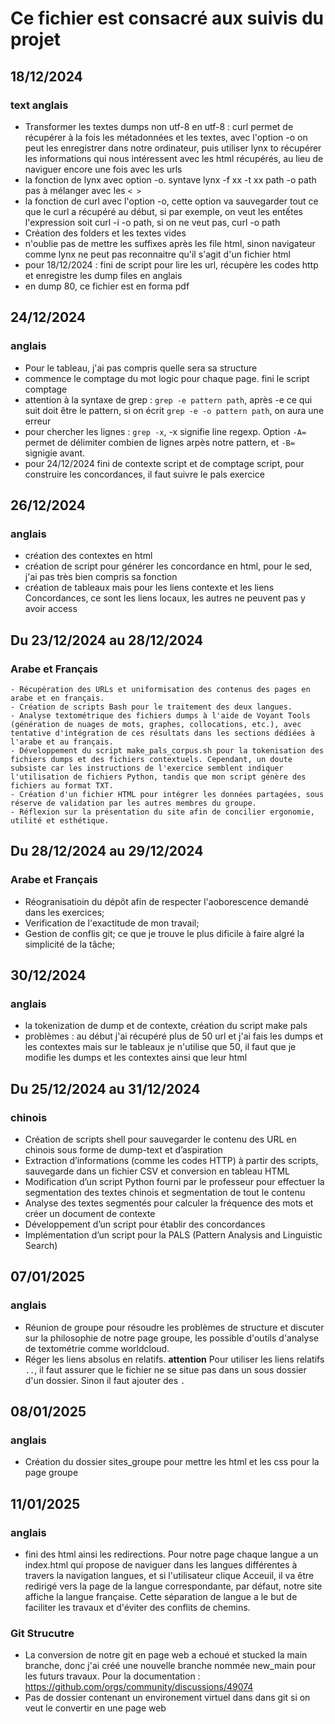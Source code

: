 
# **Ce fichier est consacré aux suivis du projet**
## 18/12/2024
### text anglais
- Transformer les textes dumps non utf-8 en utf-8 : curl permet de récupérer à la fois les métadonnées et les textes, avec l'option -o on peut les enregistrer dans notre ordinateur, puis utiliser lynx to récupérer les informations qui nous intéressent avec les html récupérés, au lieu de naviguer encore une fois avec les urls
- la fonction de lynx avec option -o. syntave lynx -f xx -t xx path -o path pas à mélanger avec les `< >`
- la fonction de curl avec l'option -o, cette option va sauvegarder tout ce que le curl a récupéré au début, si par exemple, on veut les entếtes l'expression soit curl -i -o path, si on ne veut pas, curl -o path
- Création des folders et les textes vides
- n'oublie pas de mettre les suffixes après les file html, sinon navigateur comme lynx ne peut pas reconnaitre qu'il s'agit d'un fichier html
- pour 18/12/2024 : fini de script pour lire les url, récupère les codes http  et enregistre les dump files en anglais
- en dump 80, ce fichier est en forma pdf
## 24/12/2024
### anglais
- Pour le tableau, j'ai pas compris quelle sera sa structure 
- commence le comptage du mot logic pour chaque page. fini le script comptage 
- attention à la syntaxe de grep : `grep -e pattern path`, après -e ce qui suit doit être le pattern, si on écrit `grep -e -o pattern path`, on aura une erreur
- pour chercher les lignes : `grep -x`, -x signifie line regexp. Option `-A=` permet de délimiter combien de lignes arpès notre pattern, et `-B=` signigie avant. 
- pour 24/12/2024 fini de contexte script et de comptage script, pour construire les concordances, il faut suivre le pals exercice
## 26/12/2024
### anglais
- création des contextes en html
- création de script pour générer les concordance en html, pour le sed, j'ai pas très bien compris sa fonction
- création de tableaux mais pour les liens contexte et les liens Concordances, ce sont les liens locaux, les autres ne peuvent pas y avoir access

## Du 23/12/2024 au 28/12/2024
### Arabe et Français

    - Récupération des URLs et uniformisation des contenus des pages en arabe et en français.
    - Création de scripts Bash pour le traitement des deux langues.
    - Analyse textométrique des fichiers dumps à l'aide de Voyant Tools (génération de nuages de mots, graphes, collocations, etc.), avec tentative d'intégration de ces résultats dans les sections dédiées à l'arabe et au français.
    - Développement du script make_pals_corpus.sh pour la tokenisation des fichiers dumps et des fichiers contextuels. Cependant, un doute subsiste car les instructions de l'exercice semblent indiquer l'utilisation de fichiers Python, tandis que mon script génère des fichiers au format TXT.
    - Création d'un fichier HTML pour intégrer les données partagées, sous réserve de validation par les autres membres du groupe.
    - Réflexion sur la présentation du site afin de concilier ergonomie, utilité et esthétique.

## Du 28/12/2024 au 29/12/2024
### Arabe et Français

- Réogranisatioin du dépôt afin de respecter l'aoborescence demandé dans les exercices;
- Verification de l'exactitude de mon travail;
- Gestion de conflis git; ce que je trouve le plus dificile à faire algré la simplicité de la tâche; 

## 30/12/2024
### anglais
- la tokenization de dump et de contexte, création du script make pals
- problèmes : au début j'ai récupéré plus de 50 url et j'ai fais les dumps et les contextes mais sur le tableaux je n'utilise que 50, il faut que je modifie les dumps et les contextes ainsi que leur html

## Du 25/12/2024 au 31/12/2024
### chinois
- Création de scripts shell pour sauvegarder le contenu des URL en chinois sous forme de dump-text et d’aspiration 
- Extraction d’informations (comme les codes HTTP) à partir des scripts, sauvegarde dans un fichier CSV et conversion en tableau HTML 
- Modification d’un script Python fourni par le professeur pour effectuer la segmentation des textes chinois et segmentation de tout le contenu 
- Analyse des textes segmentés pour calculer la fréquence des mots et créer un document de contexte 
- Développement d’un script pour établir des concordances 
- Implémentation d’un script pour la PALS (Pattern Analysis and Linguistic Search) 

## 07/01/2025
### anglais
- Réunion de groupe pour résoudre les problèmes de structure et discuter sur la philosophie de notre page groupe, les possible d'outils d'analyse de textométrie comme worldcloud.
- Réger les liens absolus en relatifs. **attention** Pour utiliser les liens relatifs `..`, il faut assurer que le fichier ne se situe pas dans un sous dossier d'un dossier. Sinon il faut ajouter des `.`

## 08/01/2025
### anglais
- Création du dossier sites_groupe pour mettre les html et les css pour la page groupe

## 11/01/2025
### anglais
- fini des html ainsi les redirections. Pour notre page chaque langue a un index.html qui propose de naviguer dans les langues différentes à travers la navigation langues, et si l'utilisateur clique Acceuil, il va être redirigé vers la page de la langue correspondante, par défaut, notre site affiche la langue française. Cette séparation de langue a le but de faciliter les travaux et d'éviter des conflits de chemins.
### Git Strucutre
- La conversion de notre git en page web a echoué et stucked la main branche, donc j'ai créé une nouvelle branche nommée new_main pour les futurs travaux. Pour la documentation :  https://github.com/orgs/community/discussions/49074
- Pas de dossier contenant un environement virtuel dans dans git si on veut le convertir en une page web
